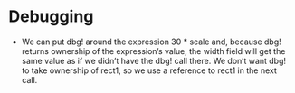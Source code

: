# Debugging 
- We can put dbg! around the expression 30 * scale and, because dbg! returns ownership of the expression’s value, the width field will get the same value as if we didn’t have the dbg! call there. We don’t want dbg! to take ownership of rect1, so we use a reference to rect1 in the next call.
